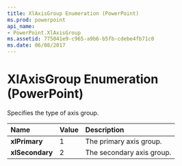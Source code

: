 ```yaml
---
title: XlAxisGroup Enumeration (PowerPoint)
ms.prod: powerpoint
api_name:
- PowerPoint.XlAxisGroup
ms.assetid: 775041e9-c965-a9b6-b5fb-cdebe4fb71c0
ms.date: 06/08/2017
---
```



# XlAxisGroup Enumeration (PowerPoint)

Specifies the type of axis group.



|**Name**|**Value**|**Description**|
|:-----|:-----|:-----|
|**xlPrimary**|1|The primary axis group.|
|**xlSecondary**|2|The secondary axis group.|

